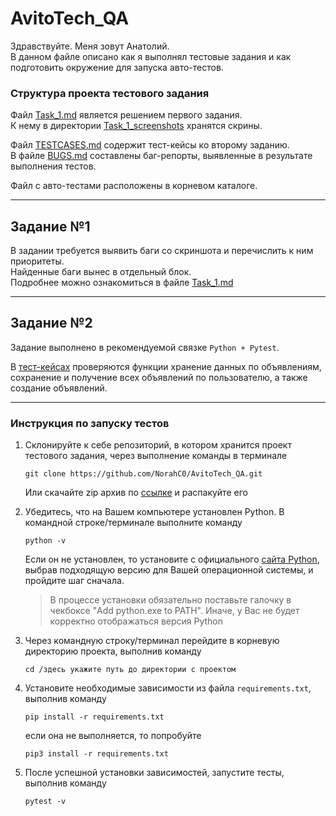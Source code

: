 # AvitoTech_QA

Здравствуйте. Меня зовут Анатолий.  
В данном файле описано как я выполнял тестовые задания и как подготовить окружение для запуска авто-тестов.

### Структура проекта тестового задания
Файл [Task_1.md](./Task_1.md) является решением первого задания.  
К нему в директории [Task_1_screenshots](./Task_1_screenshots) хранятся скрины.  

Файл [TESTCASES.md](./TESTCASES.md) содержит тест-кейсы ко второму заданию.  
В файле [BUGS.md](./BUGS.md) составлены баг-репорты, выявленные в результате выполнения тестов.  

Файл с авто-тестами расположены в корневом каталоге. 

---

## Задание №1

В задании требуется выявить баги со скриншота и перечислить к ним приоритеты.  
Найденные баги вынес в отдельный блок.  
Подробнее можно ознакомиться в файле [Task_1.md](./Task_1.md)

---

## Задание №2

Задание выполнено в рекомендуемой связке `Python + Pytest`.  

В [тест-кейсах](./TESTCASES.md) проверяются функции хранение данных по объявлениям, сохранение и получение всех объявлений по пользователю, а также создание объявлений.  


---

### Инструкция по запуску тестов
1. Склонируйте к себе репозиторий, в котором хранится проект тестового задания, через выполнение команды в терминале
    ```
    git clone https://github.com/NorahC0/AvitoTech_QA.git
    ```
    Или скачайте zip архив по [ссылке](https://github.com/NorahC0/AvitoTech_QA/archive/refs/heads/main.zip) и распакуйте его


2. Убедитесь, что на Вашем компьютере установлен Python. В командной строке/терминале выполните команду
    ```
    python -v
    ```  

    Если он не установлен, то установите с официального [сайта Python](https://www.python.org/downloads/), выбрав подходящую версию для Вашей операционной системы, и пройдите шаг сначала.  
    >В процессе установки обязательно поставьте галочку в чекбоксе "Add python.exe to PATH". Иначе, у Вас не будет корректно отображаться версия Python


3. Через командную строку/терминал перейдите в корневую директорию проекта, выполнив команду
   ```
   cd /здесь укажите путь до директории с проектом
   ```


4. Установите необходимые зависимости из файла `requirements.txt`, выполнив команду  
   ```
   pip install -r requirements.txt
   ```
   если она не выполняется, то попробуйте
   ```
   pip3 install -r requirements.txt
   ```


5. После успешной установки зависимостей, запустите тесты, выполнив команду
   ```
   pytest -v
   ```

